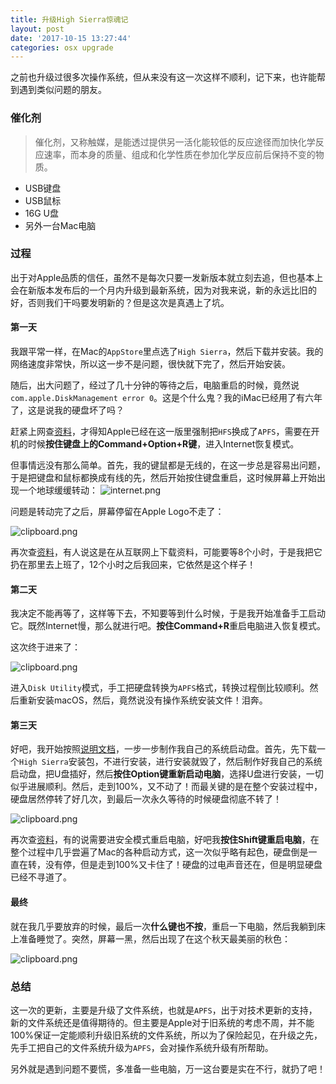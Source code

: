 ```yaml
---
title: 升级High Sierra惊魂记
layout: post
date: '2017-10-15 13:27:44'
categories: osx upgrade
---
```


之前也升级过很多次操作系统，但从来没有这一次这样不顺利，记下来，也许能帮到遇到类似问题的朋友。

### 催化剂
> 催化剂，又称触媒，是能透过提供另一活化能较低的反应途径而加快化学反应速率，而本身的质量、组成和化学性质在参加化学反应前后保持不变的物质。

* USB键盘
* USB鼠标
* 16G U盘
* 另外一台Mac电脑

### 过程
出于对Apple品质的信任，虽然不是每次只要一发新版本就立刻去追，但也基本上会在新版本发布后的一个月内升级到最新系统，因为对我来说，新的永远比旧的好，否则我们干吗要发明新的？但是这次是真遇上了坑。

#### 第一天
我跟平常一样，在Mac的`AppStore`里点选了`High Sierra`，然后下载并安装。我的网络速度非常快，所以这一步不是问题，很快就下完了，然后开始安装。

随后，出大问题了，经过了几十分钟的等待之后，电脑重启的时候，竟然说`com.apple.DiskManagement error 0`。这是个什么鬼？我的iMac已经用了有六年了，这是说我的硬盘坏了吗？

赶紧上网查[资料][1]，才得知Apple已经在这一版里强制把`HFS`换成了`APFS`，需要在开机的时候**按住键盘上的Command+Option+R键**，进入Internet恢复模式。

但事情远没有那么简单。首先，我的键鼠都是无线的，在这一步总是容易出问题，于是把键盘和鼠标都换成有线的先，然后开始按住键盘重启，这时候屏幕上开始出现一个地球缓缓转动：
![internet.png][2]

问题是转动完了之后，屏幕停留在Apple Logo不走了：

![clipboard.png](https://segmentfault.com/img/bVWErJ)

再次查[资料][3]，有人说这是在从互联网上下载资料，可能要等8个小时，于是我把它扔在那里去上班了，12个小时之后我回来，它依然是这个样子！

#### 第二天

我决定不能再等了，这样等下去，不知要等到什么时候，于是我开始准备手工启动它。既然Internet慢，那么就进行吧。**按住Command+R**重启电脑进入恢复模式。

这次终于进来了：

![clipboard.png](https://segmentfault.com/img/bVWEso)

进入`Disk Utility`模式，手工把硬盘转换为`APFS`格式，转换过程倒比较顺利。然后重新安装macOS，然后，竟然说没有操作系统安装文件！泪奔。

#### 第三天

好吧，我开始按照[说明文档][4]，一步一步制作我自己的系统启动盘。首先，先下载一个`High Sierra`安装包，不进行安装，进行安装就毁了，然后制作好我自己的系统启动盘，把U盘插好，然后**按住Option键重新启动电脑**，选择U盘进行安装，一切似乎进展顺利。然后，走到100%，又不动了！而最关键的是在整个安装过程中，硬盘居然停转了好几次，到最后一次永久等待的时候硬盘彻底不转了！

![clipboard.png](https://segmentfault.com/img/bVWEtr)

再次查[资料][5]，有的说需要进安全模式重启电脑，好吧我**按住Shift键重启电脑**，在整个过程中几乎尝遍了Mac的各种启动方式，这一次似乎略有起色，硬盘倒是一直在转，没有停，但是走到100%又卡住了！硬盘的过电声音还在，但是明显硬盘已经不寻道了。

#### 最终

就在我几乎要放弃的时候，最后一次**什么键也不按**，重启一下电脑，然后我躺到床上准备睡觉了。突然，屏幕一黑，然后出现了在这个秋天最美丽的秋色：

![clipboard.png](https://segmentfault.com/img/bVWEuk?w=1200&h=803)

### 总结

这一次的更新，主要是升级了文件系统，也就是`APFS`，出于对技术更新的支持，新的文件系统还是值得期待的。但主要是Apple对于旧系统的考虑不周，并不能100%保证一定能顺利升级旧系统的文件系统，所以为了保险起见，在升级之先，先手工把自己的文件系统升级为`APFS`，会对操作系统升级有所帮助。

另外就是遇到问题不要慌，多准备一些电脑，万一这台要是实在不行，就扔了吧！

  [1]: http://www.jlgaines.net/2017/09/disk-management-error-0-during-update.html
  [2]: https://segmentfault.com/img/bVWErt
  [3]: http://www.mac-forums.com/macos-operating-system/331674-trying-reboot-internet-recovery-imac-taking-forever.html
  [4]: https://support.apple.com/en-us/HT201372
  [5]: https://discussions.apple.com/thread/8085357?start=0&tstart=0